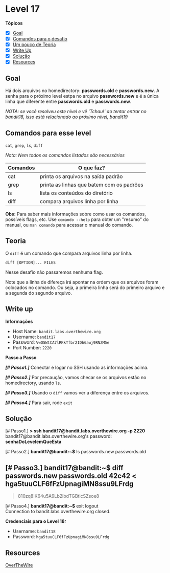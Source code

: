 # Level 17
**Tópicos**

- [X] [Goal](#goal)
- [X] [Comandos para o desafio](#comandos-para-esse-level)
- [X] [Um pouco de Teoria](#teoria)
- [X] [Write Up](#write-up)
- [x] [Solução](#soluçao)
- [X] [Resources](#resources)

## Goal
Há dois arquivos no homedirectory: **passwords.old** e **passwords.new**. A senha para o próximo level estpa no arquivo **passwords.new** e é a única linha que diferente entre  **passwords.old** e **passwords.new**.

*NOTA: se você resolveu este nível e vê 'Tchau!' ao tentar entrar no bandit18, isso está relacionado ao próximo nível, bandit19*

## Comandos para esse level
`cat`, `grep`, `ls`, `diff`

*Nota: Nem todos os comandos listados são necessários*

 Comandos |                             O que faz?
 ---------|--------
 cat      |printa os arquivos na saída padrão
 grep     |printa as linhas que batem com os padrões
 ls       |lista os conteúdos do diretório
 diff     |compara arquivos linha por linha

 
 **Obs:** Para saber mais informações sobre como usar os comandos, possíveis flags, etc. Use `comando --help` para obter um "resumo" do manual, ou `man comando` para acessar o manual do comando.

## Teoria
O `diff` é um comando que compara arquivos linha por linha.

`diff [OPTION]... FILES`

Nesse desafio não passaremos nenhuma flag. 

Note que a linha de difereça irá apontar na ordem que os arquivos foram colocados no comando. Ou seja, a primeira linha será do primeiro arquivo e a segunda do segundo arquivo.

## Write up
**Informações**
- Host Name: `bandit.labs.overthewire.org`
- Username: `bandit17`
- Password: `VwOSWtCA7lRKkTfbr2IDh6awj9RNZM5e`
- Port Number: `2220`

**Passo a Passo**

***[# Passo1.]*** Conectar e logar no SSH usando as informações acima.

***[# Passo2.]*** Por precaução, vamos checar se os arquivos estão no homedirectory, usando `ls`.

***[# Passo3.]*** Usando o `diff` vamos ver a diferença entre os arquivos. 

***[# Passo4.]*** Para sair, rode `exit`

## Solução
<prep>
[# Passo1.] 
<b>> ssh bandit17@bandit.labs.overthewire.org -p 2220</b>
bandit17@bandit.labs.overthewire.org's password: <b>senhaDoLevelemQueEsta</b>

[# Passo2.]
<b>bandit17@bandit:~$</b> ls
passwords.new  passwords.old

[# Passo3.]
<b>bandit17@bandit:~$</b> diff passwords.new passwords.old
42c42
< hga5tuuCLF6fFzUpnagiMN8ssu9LFrdg
---
> 810zq8IK64u5A9Lb2ibdTGBtlcSZsoe8

[# Passo4.] 
<b>bandit17@bandit:~$</b> exit
logout                                                             
Connection to bandit.labs.overthewire.org closed.
</prep>

**Credenciais para o Level 18:**
- Username: `bandit18`
- Password: `hga5tuuCLF6fFzUpnagiMN8ssu9LFrdg`

## Resources
[OverTheWire](https://overthewire.org/wargames/bandit/bandit18.html)



